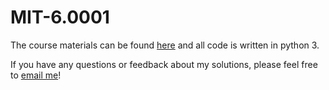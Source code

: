 # MIT-6.0001

The course materials can be found [here](https://ocw.mit.edu/courses/electrical-engineering-and-computer-science/6-0001-introduction-to-computer-science-and-programming-in-python-fall-2016/) and all code is written in python 3.

If you have any questions or feedback about my solutions, please feel free to [email me](mailto:jordynbariyoung@gmail.com)!
